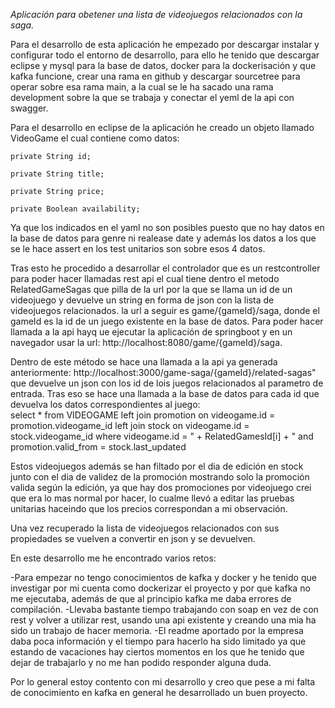 <em> Aplicación para obetener una lista de videojuegos relacionados con la saga.</em>

Para el desarrollo de esta aplicación he empezado por descargar instalar y configurar todo el entorno de desarrollo, para ello
he tenido que descargar eclipse y mysql para la base de datos, docker para la dockerisación y que kafka funcione, crear una rama
en github y descargar sourcetree para operar sobre esa rama main, a la cual se le ha sacado una rama development sobre la que se trabaja 
y conectar el yeml de la api con swagger.

Para el desarrollo en eclipse de la aplicación he creado un objeto llamado VideoGame el cual contiene como datos:

	private String id;
	
	private String title;
	
	private String price;
	
	private Boolean availability;
Ya que los indicados en el yaml no son posibles puesto que no hay datos en la base de datos para genre ni realease date y además 
los datos a los que se le hace assert en los test unitarios son sobre esos 4 datos.

Tras esto he procedido a desarrollar el controlador que es un restcontroller para poder hacer llamadas rest api el cual tiene dentro el metodo
RelatedGameSagas que pilla de la url por la que se llama un id de un videojuego y devuelve un string en forma de json con la lista de videojuegos relacionados.
la url a seguir es game/{gameId}/saga, donde el gameId es la id de un juego existente en la base de datos. Para poder hacer llamada a la api hayq ue ejecutar la aplicación
de springboot y en un navegador usar la url: http://localhost:8080/game/{gameId}/saga.

Dentro de este método se hace una llamada a la api ya generada anteriormente: http://localhost:3000/game-saga/{gameId}/related-sagas" que 
devuelve un json con los id de lois juegos relacionados al parametro de entrada. Tras eso se hace una llamada a la base de datos para cada
id que devuelva los datos correspondientes al juego:  			  
select * from VIDEOGAME left join promotion on videogame.id = promotion.videogame_id left join stock
on videogame.id = stock.videogame_id where videogame.id = " + RelatedGamesId[i] + " and promotion.valid_from = stock.last_updated

Estos videojuegos además se han filtado por el dia de edición en stock junto con el dia de validez de la promoción mostrando solo la 
promoción valida según la edición, ya que hay dos promociones por videojuego crei que era lo mas normal por hacer, lo cualme llevó a editar las
pruebas unitarias haceindo que los precios correspondan a mi observación.

Una vez recuperado la lista de videojuegos relacionados con sus propiedades se vuelven a convertir en json y se devuelven.

En este desarrollo me he encontrado varios retos:

-Para empezar no tengo conocimientos de kafka y docker y he tenido que investigar por mi cuenta como dockerizar el proyecto y por que kafka no me ejecutaba, además de que al principio kafka
me daba errores de compilación.
-Llevaba bastante tiempo trabajando con soap en vez de con rest y volver a utilizar rest, usando una api existente y creando una mia ha sido un trabajo de hacer memoria.
-El readme aportado por la empresa daba poca información y el tiempo para hacerlo ha sido limitado ya que estando de vacaciones hay ciertos momentos en los que he tenido que dejar de trabajarlo
y no me han podido responder alguna duda.

Por lo general estoy contento con mi desarrollo y creo que pese a mi falta de conocimiento en kafka en general he desarrollado un buen proyecto.

